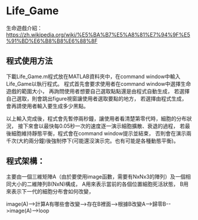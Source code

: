 # Life_Game  
 生命遊戲介紹：https://zh.wikipedia.org/wiki/%E5%BA%B7%E5%A8%81%E7%94%9F%E5%91%BD%E6%B8%B8%E6%88%8F

## 程式使用方法
下載Life_Game.m程式放在MATLAB資料夾中，在command window中輸入Life_Game以執行程式。
程式首先會要求使用者在command window中選擇生命遊戲的範圍大小，
再詢問使用者想要自己選取點點還是由程式自動生成，
若選擇自己選取，則會跳出figure視窗讓使用者選取要點的地方，
若選擇由程式生成，會再請使用者輸入要生成多少黑點。

以上輸入完成後，程式會先暫停兩秒鐘，讓使用者看清楚第零代時，細胞的分布狀況，
接下來會以最快每0.05秒一次的速度逐一演示細胞擴散、衰退的過程，
若最後細胞維持靜態平衡，程式會在command window提示並結束，
否則會在演示兩千次(大約兩分鐘)後強制停下(可能還沒演示完。也有可能是各種動態平衡)。

## 程式架構：
主要由一個三維矩陣A（由於要使用image函數，需要有NxNx3的陣列）及一個相同大小的二維陣列B(NxN)構成，
A用來表示當前的各個位置細胞死活狀態，
B用來表示下一代的細胞分布會如何改變，

image(A)-->計算A有哪些會改變-->存在B裡面-->根據B改變A-->歸零B-->image(A)-->loop

